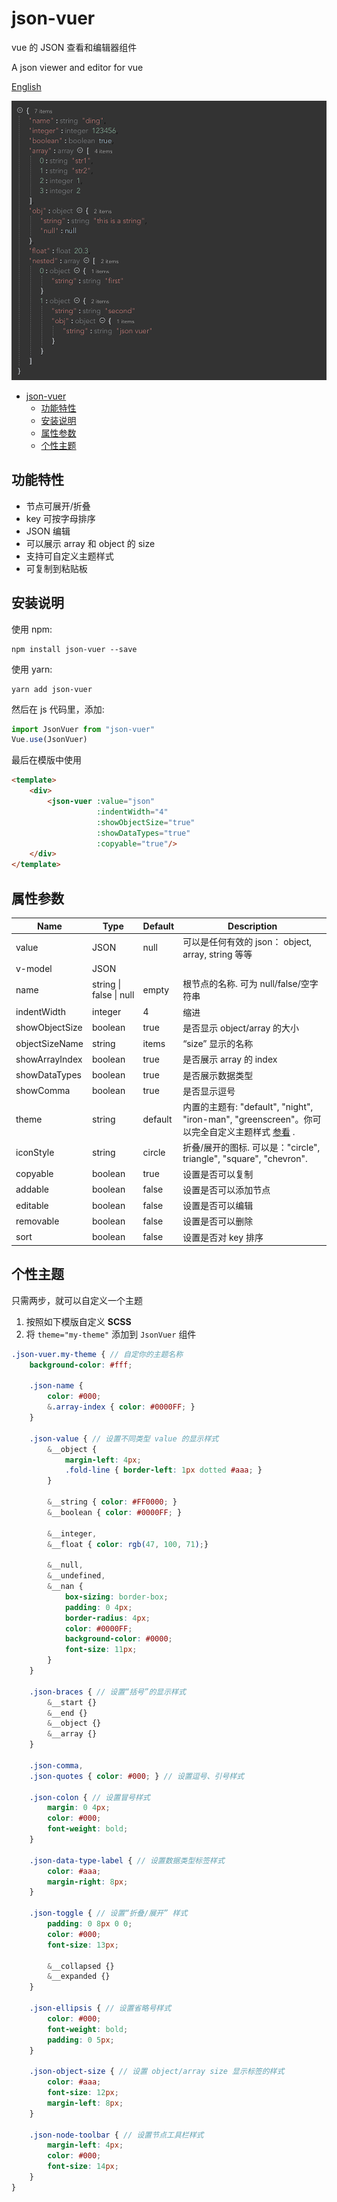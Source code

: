 # json-vuer

vue 的 JSON 查看和编辑器组件

A json viewer and editor for vue



[English](./README_en.md)



![demonstration](./preview.png)


- [json-vuer](#json-vuer)
  - [功能特性](#功能特性)
  - [安装说明](#安装说明)
  - [属性参数](#属性参数)
  - [个性主题](#个性主题)



## 功能特性

* 节点可展开/折叠
* key 可按字母排序
* JSON 编辑
* 可以展示 array 和 object 的 size
* 支持可自定义主题样式
* 可复制到粘贴板


## 安装说明

使用 npm:
```shell
npm install json-vuer --save
```

使用 yarn:
```shell
yarn add json-vuer
```

然后在 js 代码里，添加:
```javascript
import JsonVuer from "json-vuer"
Vue.use(JsonVuer)
```

最后在模版中使用
```html
<template>
    <div>
        <json-vuer :value="json" 
                   :indentWidth="4" 
                   :showObjectSize="true" 
                   :showDataTypes="true" 
                   :copyable="true"/>
    </div>
</template>
```



## 属性参数

| Name           | Type                    | Default | Description                                                  |
| -------------- | ----------------------- | ------- | ------------------------------------------------------------ |
| value          | JSON                    | null    | 可以是任何有效的 json： object, array, string 等等       |
| v-model        | JSON                    |         |                                                              |
| name           | string \| false \| null | empty   | 根节点的名称. 可为 null/false/空字符串 |
| indentWidth    | integer                 | 4       | 缩进       |
| showObjectSize | boolean                 | true    | 是否显示 object/array 的大小                   |
| objectSizeName | string                  | items   | “size” 显示的名称                                      |
| showArrayIndex | boolean                 | true    | 是否展示 array 的 index                             |
| showDataTypes  | boolean                 | true    | 是否展示数据类型                              |
| showComma      | boolean                 | true    | 是否显示逗号                                  |
| theme          | string                  | default | 内置的主题有: "default", "night", "iron-man", "greenscreen"。你可以完全自定义主题样式 [参看](#个性主题) . |
| iconStyle      | string                  | circle  | 折叠/展开的图标. 可以是："circle", triangle", "square", "chevron". |
| copyable       | boolean                 | true    | 设置是否可以复制      |
| addable        | boolean                 | false   | 设置是否可以添加节点     |
| editable       | boolean                 | false   | 设置是否可以编辑 |
| removable      | boolean                 | false   | 设置是否可以删除         |
| sort           | boolean                 | false   | 设置是否对 key 排序                              |




## 个性主题

只需两步，就可以自定义一个主题

1. 按照如下模版自定义 **SCSS**
2. 将 `theme="my-theme"` 添加到 `JsonVuer` 组件

```scss
.json-vuer.my-theme { // 自定你的主题名称
    background-color: #fff;
    
    .json-name {
        color: #000;
        &.array-index { color: #0000FF; }
    }

    .json-value { // 设置不同类型 value 的显示样式
        &__object {
            margin-left: 4px;
            .fold-line { border-left: 1px dotted #aaa; }
        }

        &__string { color: #FF0000; }
        &__boolean { color: #0000FF; }
      
        &__integer,
        &__float { color: rgb(47, 100, 71);}
      
        &__null,
        &__undefined,
        &__nan {
            box-sizing: border-box;
            padding: 0 4px;
            border-radius: 4px;
            color: #0000FF;
            background-color: #0000;
            font-size: 11px;
        }
    }

    .json-braces { // 设置“括号”的显示样式
        &__start {}
        &__end {}
        &__object {}
        &__array {}
    }

  	.json-comma,
    .json-quotes { color: #000; } // 设置逗号、引号样式

    .json-colon { // 设置冒号样式
        margin: 0 4px;
        color: #000;
        font-weight: bold;
    }

    .json-data-type-label { // 设置数据类型标签样式
        color: #aaa;
        margin-right: 8px;
    }

    .json-toggle { // 设置“折叠/展开” 样式
        padding: 0 8px 0 0;
        color: #000;
        font-size: 13px;

        &__collapsed {}
	    &__expanded {}
    }

    .json-ellipsis { // 设置省略号样式
        color: #000;
        font-weight: bold;
        padding: 0 5px;
    }

    .json-object-size { // 设置 object/array size 显示标签的样式
        color: #aaa;
        font-size: 12px;
        margin-left: 8px;
    }

    .json-node-toolbar { // 设置节点工具栏样式
        margin-left: 4px;
        color: #000;
        font-size: 14px;
    }
}

```

